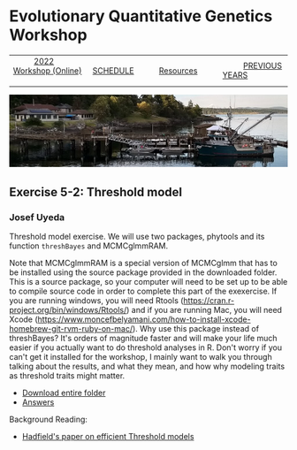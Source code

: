 
# Evolutionary Quantitative Genetics Workshop #

|        |        |        |    |
|--------|---------------------------------------------|--------------------|------------------------------------------|
| &nbsp;&nbsp;&nbsp;&nbsp;&nbsp;&nbsp;&nbsp;&nbsp;&nbsp; [2022 Workshop (Online)](/index.html) &nbsp;&nbsp;&nbsp;&nbsp;&nbsp;&nbsp;&nbsp;&nbsp;&nbsp; | &nbsp;&nbsp;&nbsp;&nbsp;&nbsp;&nbsp;&nbsp;&nbsp;&nbsp;&nbsp;&nbsp;&nbsp; [SCHEDULE](schedule.html) &nbsp;&nbsp;&nbsp;&nbsp;&nbsp;&nbsp;&nbsp;&nbsp;&nbsp; | &nbsp;&nbsp;&nbsp;&nbsp;&nbsp;&nbsp;&nbsp;&nbsp;&nbsp;&nbsp;&nbsp;&nbsp; [Resources](resources.html) &nbsp;&nbsp;&nbsp;&nbsp;&nbsp;&nbsp;&nbsp;&nbsp;&nbsp; | &nbsp;&nbsp;&nbsp;&nbsp;&nbsp;&nbsp;&nbsp;&nbsp;&nbsp; [PREVIOUS YEARS](previous.html) &nbsp;&nbsp;&nbsp;&nbsp;&nbsp;&nbsp; |


<div align="left">
<img src="/media/FHLimage2018b.jpg" alt="FHL waterfront in 2018">
</div>

## Exercise 5-2: Threshold model ##

### Josef Uyeda ###
  
  Threshold model exercise. We will use two packages, phytools and its function `threshBayes` and MCMCglmmRAM. 

Note that MCMCglmmRAM is a special version of MCMCglmm that has to be installed using the source package provided in the downloaded folder. This is a source package, so your computer will need to be set up to be able to compile source code in order to complete this part of the exexercise.  If you are running windows, you will need Rtools (https://cran.r-project.org/bin/windows/Rtools/) and if 
you are running Mac, you will need Xcode (https://www.moncefbelyamani.com/how-to-install-xcode-homebrew-git-rvm-ruby-on-mac/). Why use this package instead of threshBayes? It's orders of magnitude faster and will make your life much easier if you actually want to do threshold analyses in R. Don't worry if you can't get it installed for the workshop, I mainly want to walk you through talking about the results, and what they mean, and how why modeling traits as threshold traits might matter. 
  
  * [Download entire folder](https://drive.google.com/drive/folders/1WwTcBzktpCrhHxljf9fw6wHIRL6y0T_K?usp=sharing)
  * [Answers](/media/exercise_answers/ThresholdModel_Exercise2021.html)
  
  Background Reading: 
* [Hadfield's paper on efficient Threshold models](https://drive.google.com/file/d/1HSJrlXU3_KMUVuaQ7mo84V00noA29fmx/view)

